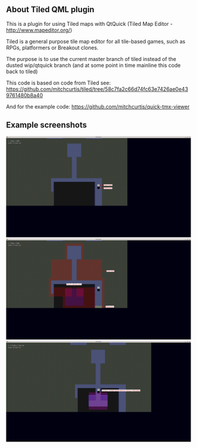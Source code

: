 About Tiled QML plugin
-------------------------------------------------------------------------------

This is a plugin for using Tiled maps with QtQuick (Tiled Map Editor - http://www.mapeditor.org/)

Tiled is a general purpose tile map editor for all tile-based games, such as
RPGs, platformers or Breakout clones.

The purpose is to use the current master branch of tiled instead of the dusted wip/qtquick branch (and at some point in time mainline this code back to tiled)

This code is based on code from Tiled see:
https://github.com/mitchcurtis/tiled/tree/58c7fa2c66d74fc63e7426ae0e439761480b8a40

And for the example code:
https://github.com/mitchcurtis/quick-tmx-viewer


## Example screenshots

![screenshot of example project](screenshots/tiled-qml.png)
![screenshot of example project](screenshots/tiled-qml1.png)
![screenshot of example project](screenshots/tiled-qml2.png)

